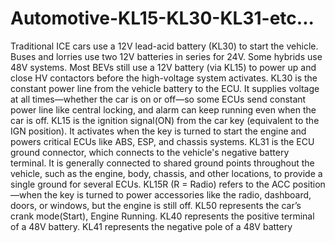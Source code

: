 # Automotive-KL15-KL30-KL31-etc...
Traditional ICE cars use a 12V lead-acid battery (KL30) to start the vehicle. Buses and lorries use two 12V batteries in series for 24V. Some hybrids use 48V systems. Most BEVs still use a 12V battery (via KL15) to power up and close HV contactors before the high-voltage system activates.
KL30 is the constant power line from the vehicle battery to the ECU. It supplies voltage at all times—whether the car is on or off—so some ECUs send constant power line like central locking, and alarm can keep running even when the car is off.
KL15 is the ignition signal(ON) from the car key (equivalent to the IGN position). It activates when the key is turned to start the engine and powers critical ECUs like ABS, ESP, and chassis systems.
KL31 is the ECU ground connector, which connects to the vehicle's negative battery terminal. It is generally connected to shared ground points throughout the vehicle, such as the engine, body, chassis, and other locations, to provide a single ground for several ECUs.
KL15R (R = Radio) refers to the ACC position—when the key is turned to power accessories like the radio, dashboard, doors, or windows, but the engine is still off.
KL50 represents the car’s crank mode(Start), Engine Running.
KL40 represents the positive terminal of a 48V battery.
KL41 represents the negative pole of a 48V battery





